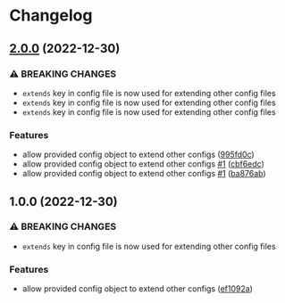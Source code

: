 # Changelog

## [2.0.0](https://github.com/nabilblk/release-experimentation/compare/v1.0.0...v2.0.0) (2022-12-30)


### ⚠ BREAKING CHANGES

* `extends` key in config file is now used for extending other config files
* `extends` key in config file is now used for extending other config files
* `extends` key in config file is now used for extending other config files

### Features

* allow provided config object to extend other configs ([995fd0c](https://github.com/nabilblk/release-experimentation/commit/995fd0c919ce01e1c890c0b172e5a13fae86ab8a))
* allow provided config object to extend other configs [#1](https://github.com/nabilblk/release-experimentation/issues/1) ([cbf6edc](https://github.com/nabilblk/release-experimentation/commit/cbf6edcf7e5073c8d13a6577540b72dc0452555d))
* allow provided config object to extend other configs [#1](https://github.com/nabilblk/release-experimentation/issues/1) ([ba876ab](https://github.com/nabilblk/release-experimentation/commit/ba876abee619806606705839f0a5fbf479ab9ed2))

## 1.0.0 (2022-12-30)


### ⚠ BREAKING CHANGES

* `extends` key in config file is now used for extending other config files

### Features

* allow provided config object to extend other configs ([ef1092a](https://github.com/nabilblk/release-experimentation/commit/ef1092a6f367e5f0e690b309a274081cb347fdb9))

